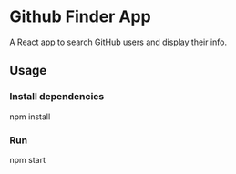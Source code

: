 # Github Finder App

A React app to search GitHub users and display their info.

## Usage

### Install dependencies

npm install

### Run

npm start

